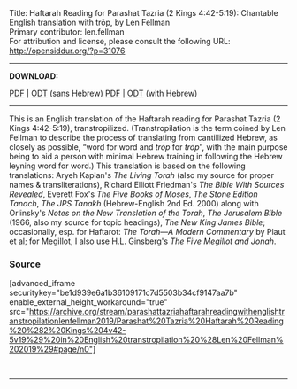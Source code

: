 <html>
<head></head>
<body>
Title: Haftarah Reading for Parashat Tazria (2 Kings 4:42-5:19): Chantable English translation with trōp, by Len Fellman<br />
Primary contributor: len.fellman<br />
For attribution and license, please consult the following URL: <a href="http://opensiddur.org/?p=31076">http://opensiddur.org/?p=31076</a>
<p />
<hr />

<strong>DOWNLOAD:</strong> 

<a href="https://archive.org/download/parashattazriahaftarahreadingwithenglishtranstropilationlenfellman2019/Parashat%20Tazria%20Haftarah%20Reading%20%282%20Kings%204v42-5v19%29%20in%20English%20transtropilation%20%28Len%20Fellman%202019%29%20-%20english%20only.pdf">PDF</a> | <a href="https://archive.org/download/parashattazriahaftarahreadingwithenglishtranstropilationlenfellman2019/Parashat%20Tazria%20Haftarah%20Reading%20%282%20Kings%204v42-5v19%29%20in%20English%20transtropilation%20%28Len%20Fellman%202019%29%20-%20english%20only.odt">ODT</a> (sans Hebrew)
<a href="https://archive.org/download/parashattazriahaftarahreadingwithenglishtranstropilationlenfellman2019/Parashat%20Tazria%20Haftarah%20Reading%20%282%20Kings%204v42-5v19%29%20in%20English%20transtropilation%20%28Len%20Fellman%202019%29.pdf">PDF</a> | <a href="https://archive.org/download/parashattazriahaftarahreadingwithenglishtranstropilationlenfellman2019/Parashat%20Tazria%20Haftarah%20Reading%20%282%20Kings%204v42-5v19%29%20in%20English%20transtropilation%20%28Len%20Fellman%202019%29.odt">ODT</a> (with Hebrew)

<hr />

This is an English translation of the Haftarah reading for Parashat Tazria (2 Kings 4:42-5:19), transtropilized. (Transtropilation is the term coined by Len Fellman to describe the process of translating from cantillized Hebrew, as closely as possible, “word for word and <em>trōp</em> for <em>trōp</em>”, with the main purpose being to aid a person with minimal Hebrew training in following the Hebrew leyning word for word.) This translation is based on the following translations: Aryeh Kaplan's <em>The Living Torah</em> (also my source for proper names &amp; transliterations), Richard Elliott Friedman's <em>The Bible With Sources Revealed</em>, Everett Fox's <em>The Five Books of Moses</em>, <em>The Stone Edition Tanach</em>, <em>The JPS Tanakh</em> (Hebrew-English 2nd Ed. 2000) along with Orlinsky's <em>Notes on the New Translation of the Torah</em>, <em>The Jerusalem Bible</em> (1966, also my source for topic headings), <em>The New King James Bible</em>; occasionally, esp. for Haftarot: <em>The Torah—A Modern Commentary</em> by Plaut et al; for Megillot, I also use H.L. Ginsberg's <em>The Five Megillot and Jonah</em>.

<h3>Source</h3>

[advanced_iframe securitykey="be1d939e6a1b36109171c7d5503b34cf9147aa7b" enable_external_height_workaround="true" src="https://archive.org/stream/parashattazriahaftarahreadingwithenglishtranstropilationlenfellman2019/Parashat%20Tazria%20Haftarah%20Reading%20%282%20Kings%204v42-5v19%29%20in%20English%20transtropilation%20%28Len%20Fellman%202019%29#page/n0"]

&nbsp;

<hr />

&nbsp;
</body>
</html>